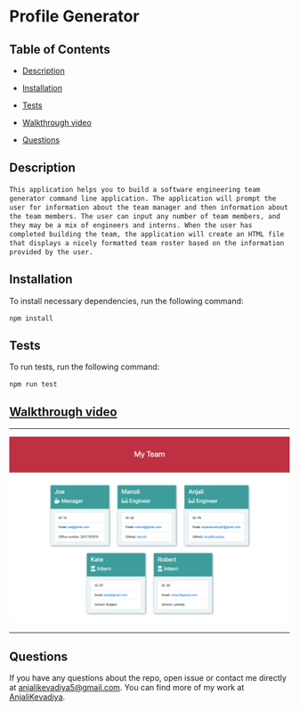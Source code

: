 # Profile Generator

## Table of Contents

- [Description](#description)

- [Installation](#installation)

- [Tests](#tests)

- [Walkthrough video](#walkthrough-video)

- [Questions](#questions)

## Description

```
This application helps you to build a software engineering team generator command line application. The application will prompt the user for information about the team manager and then information about the team members. The user can input any number of team members, and they may be a mix of engineers and interns. When the user has completed building the team, the application will create an HTML file that displays a nicely formatted team roster based on the information provided by the user.
```

## Installation

To install necessary dependencies, run the following command:

```
npm install
```

## Tests

To run tests, run the following command:

```
npm run test
```

## [Walkthrough video](https://youtu.be/7dKltA-CBg4)

---

<img src="Assets/Images/ProfileGenerator.png" />

---

## Questions

If you have any questions about the repo, open issue or contact me directly at [anjalikevadiya5@gmail.com](anjalikevadiya5@gmail.com). You can find more of my work at [AnjaliKevadiya](https://github.com/AnjaliKevadiya).

